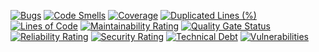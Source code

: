 [![Bugs](https://sonarcloud.io/api/project_badges/measure?project=mirovix_uango_ros&metric=bugs)](https://sonarcloud.io/summary/new_code?id=mirovix_uango_ros)
[![Code Smells](https://sonarcloud.io/api/project_badges/measure?project=mirovix_uango_ros&metric=code_smells)](https://sonarcloud.io/summary/new_code?id=mirovix_uango_ros)
[![Coverage](https://sonarcloud.io/api/project_badges/measure?project=mirovix_uango_ros&metric=coverage)](https://sonarcloud.io/summary/new_code?id=mirovix_uango_ros)
[![Duplicated Lines (%)](https://sonarcloud.io/api/project_badges/measure?project=mirovix_uango_ros&metric=duplicated_lines_density)](https://sonarcloud.io/summary/new_code?id=mirovix_uango_ros)
[![Lines of Code](https://sonarcloud.io/api/project_badges/measure?project=mirovix_uango_ros&metric=ncloc)](https://sonarcloud.io/summary/new_code?id=mirovix_uango_ros)
[![Maintainability Rating](https://sonarcloud.io/api/project_badges/measure?project=mirovix_uango_ros&metric=sqale_rating)](https://sonarcloud.io/summary/new_code?id=mirovix_uango_ros)
[![Quality Gate Status](https://sonarcloud.io/api/project_badges/measure?project=mirovix_uango_ros&metric=alert_status)](https://sonarcloud.io/summary/new_code?id=mirovix_uango_ros)
[![Reliability Rating](https://sonarcloud.io/api/project_badges/measure?project=mirovix_uango_ros&metric=reliability_rating)](https://sonarcloud.io/summary/new_code?id=mirovix_uango_ros)
[![Security Rating](https://sonarcloud.io/api/project_badges/measure?project=mirovix_uango_ros&metric=security_rating)](https://sonarcloud.io/summary/new_code?id=mirovix_uango_ros)
[![Technical Debt](https://sonarcloud.io/api/project_badges/measure?project=mirovix_uango_ros&metric=sqale_index)](https://sonarcloud.io/summary/new_code?id=mirovix_uango_ros)
[![Vulnerabilities](https://sonarcloud.io/api/project_badges/measure?project=mirovix_uango_ros&metric=vulnerabilities)](https://sonarcloud.io/summary/new_code?id=mirovix_uango_ros)